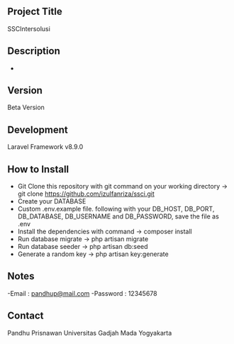 ## Project Title

SSCIntersolusi

## Description

-

## Version

Beta Version

## Development

Laravel Framework v8.9.0

## How to Install

- Git Clone this repository with git command on your working directory -> git clone https://github.com/izulfanriza/ssci.git
- Create your DATABASE
- Custom .env.example file. following with your DB_HOST, DB_PORT, DB_DATABASE, DB_USERNAME and DB_PASSWORD, save the file as .env
- Install the dependencies with command -> composer install
- Run database migrate -> php artisan migrate
- Run database seeder -> php artisan db:seed
- Generate a random key -> php artisan key:generate

## Notes

-Email : pandhup@mail.com
-Password : 12345678

## Contact

Pandhu Prisnawan
Universitas Gadjah Mada
Yogyakarta

